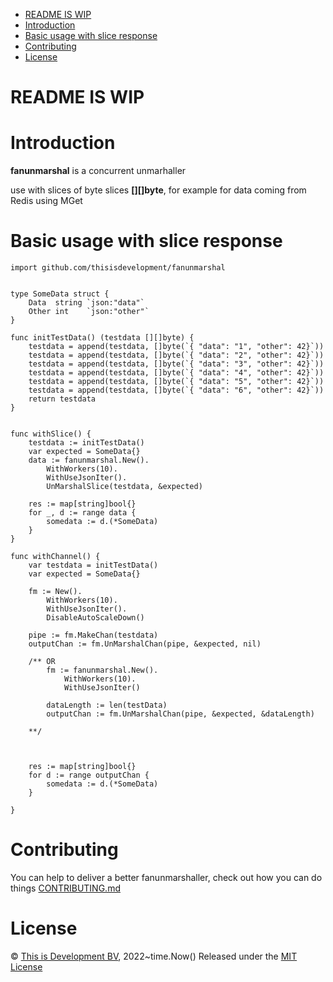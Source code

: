 - [README IS WIP](#readme-is-wip)
- [Introduction](#introduction)
- [Basic usage with slice response](#basic-usage-with-slice-response)
- [Contributing](#contributing)
- [License](#license)

# README IS WIP 

# Introduction
**fanunmarshal** is a concurrent unmarhaller

use with slices of byte slices **[][]byte**, for example for data coming from Redis using MGet

# Basic usage with slice response
```
import github.com/thisisdevelopment/fanunmarshal


type SomeData struct {
	Data  string `json:"data"`
	Other int    `json:"other"`
}

func initTestData() (testdata [][]byte) {
	testdata = append(testdata, []byte(`{ "data": "1", "other": 42}`))
	testdata = append(testdata, []byte(`{ "data": "2", "other": 42}`))
	testdata = append(testdata, []byte(`{ "data": "3", "other": 42}`))
	testdata = append(testdata, []byte(`{ "data": "4", "other": 42}`))
	testdata = append(testdata, []byte(`{ "data": "5", "other": 42}`))
	testdata = append(testdata, []byte(`{ "data": "6", "other": 42}`))
	return testdata
}


func withSlice() {
    testdata := initTestData() 
	var expected = SomeData{}
	data := fanunmarshal.New().
		WithWorkers(10).
		WithUseJsonIter().
		UnMarshalSlice(testdata, &expected)

	res := map[string]bool{}
	for _, d := range data {
		somedata := d.(*SomeData)
	}
}

func withChannel() {
    var testdata = initTestData()
	var expected = SomeData{}

	fm := New().
		WithWorkers(10).
		WithUseJsonIter().
		DisableAutoScaleDown()

	pipe := fm.MakeChan(testdata)
	outputChan := fm.UnMarshalChan(pipe, &expected, nil)

    /** OR
    	fm := fanunmarshal.New().
	    	WithWorkers(10).
		    WithUseJsonIter()

        dataLength := len(testData)
    	outputChan := fm.UnMarshalChan(pipe, &expected, &dataLength)

    **/ 



	res := map[string]bool{}
	for d := range outputChan {
		somedata := d.(*SomeData)
	}

}
```







# Contributing 
You can help to deliver a better fanunmarshaller, check out how you can do things [CONTRIBUTING.md](CONTRIBUTING.md)

# License 
© [This is Development BV](https://www.thisisdevelopment.nl), 2022~time.Now()
Released under the [MIT License](https://github.com/thisisdevelopment/fanunmarshal/blob/master/LICENSE)
